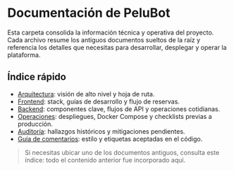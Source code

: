 # Documentación de PeluBot

Esta carpeta consolida la información técnica y operativa del proyecto. Cada archivo resume los antiguos documentos sueltos de la raíz y referencia los detalles que necesitas para desarrollar, desplegar y operar la plataforma.

## Índice rápido

- [Arquitectura](architecture.md): visión de alto nivel y hoja de ruta.
- [Frontend](frontend.md): stack, guías de desarrollo y flujo de reservas.
- [Backend](backend.md): componentes clave, flujos de API y operaciones cotidianas.
- [Operaciones](operations.md): despliegues, Docker Compose y checklists previas a producción.
- [Auditoría](audit.md): hallazgos históricos y mitigaciones pendientes.
- [Guía de comentarios](comment-style.md): estilo y etiquetas aceptadas en el código.

> Si necesitas ubicar uno de los documentos antiguos, consulta este índice: todo el contenido anterior fue incorporado aquí.
